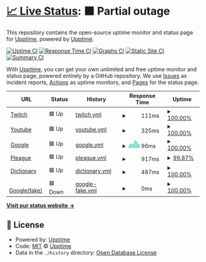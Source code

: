 # [📈 Live Status](https://demo.upptime.js.org): <!--live status--> **🟧 Partial outage**

This repository contains the open-source uptime monitor and status page for [Upptime](https://upptime.js.org), powered by [Upptime](https://github.com/upptime/upptime).

[![Uptime CI](https://github.com/upptime/upptime/workflows/Uptime%20CI/badge.svg)](https://github.com/upptime/upptime/actions?query=workflow%3A%22Uptime+CI%22)
[![Response Time CI](https://github.com/upptime/upptime/workflows/Response%20Time%20CI/badge.svg)](https://github.com/upptime/upptime/actions?query=workflow%3A%22Response+Time+CI%22)
[![Graphs CI](https://github.com/upptime/upptime/workflows/Graphs%20CI/badge.svg)](https://github.com/upptime/upptime/actions?query=workflow%3A%22Graphs+CI%22)
[![Static Site CI](https://github.com/upptime/upptime/workflows/Static%20Site%20CI/badge.svg)](https://github.com/upptime/upptime/actions?query=workflow%3A%22Static+Site+CI%22)
[![Summary CI](https://github.com/upptime/upptime/workflows/Summary%20CI/badge.svg)](https://github.com/upptime/upptime/actions?query=workflow%3A%22Summary+CI%22)

With [Upptime](https://upptime.js.org), you can get your own unlimited and free uptime monitor and status page, powered entirely by a GitHub repository. We use [Issues](https://github.com/upptime/upptime/issues) as incident reports, [Actions](https://github.com/upptime/upptime/actions) as uptime monitors, and [Pages](https://demo.upptime.js.org) for the status page.

<!--start: status pages-->
<!-- This summary is generated by Upptime (https://github.com/upptime/upptime) -->
<!-- Do not edit this manually, your changes will be overwritten -->
<!-- prettier-ignore -->
| URL | Status | History | Response Time | Uptime |
| --- | ------ | ------- | ------------- | ------ |
| <img alt="" src="https://favicons.githubusercontent.com/www.twitch.tv" height="13"> [Twitch](https://www.twitch.tv/) | 🟩 Up | [twitch.yml](https://github.com/JoshuaHsieh0530/Upptime/commits/HEAD/history/twitch.yml) | <details><summary><img alt="Response time graph" src="./graphs/twitch/response-time-week.png" height="20"> 111ms</summary><br><a href="https://demo.upptime.js.org/history/twitch"><img alt="Response time 129" src="https://img.shields.io/endpoint?url=https%3A%2F%2Fraw.githubusercontent.com%2FJoshuaHsieh0530%2FUpptime%2FHEAD%2Fapi%2Ftwitch%2Fresponse-time.json"></a><br><a href="https://demo.upptime.js.org/history/twitch"><img alt="24-hour response time 78" src="https://img.shields.io/endpoint?url=https%3A%2F%2Fraw.githubusercontent.com%2FJoshuaHsieh0530%2FUpptime%2FHEAD%2Fapi%2Ftwitch%2Fresponse-time-day.json"></a><br><a href="https://demo.upptime.js.org/history/twitch"><img alt="7-day response time 111" src="https://img.shields.io/endpoint?url=https%3A%2F%2Fraw.githubusercontent.com%2FJoshuaHsieh0530%2FUpptime%2FHEAD%2Fapi%2Ftwitch%2Fresponse-time-week.json"></a><br><a href="https://demo.upptime.js.org/history/twitch"><img alt="30-day response time 129" src="https://img.shields.io/endpoint?url=https%3A%2F%2Fraw.githubusercontent.com%2FJoshuaHsieh0530%2FUpptime%2FHEAD%2Fapi%2Ftwitch%2Fresponse-time-month.json"></a><br><a href="https://demo.upptime.js.org/history/twitch"><img alt="1-year response time 129" src="https://img.shields.io/endpoint?url=https%3A%2F%2Fraw.githubusercontent.com%2FJoshuaHsieh0530%2FUpptime%2FHEAD%2Fapi%2Ftwitch%2Fresponse-time-year.json"></a></details> | <details><summary><a href="https://demo.upptime.js.org/history/twitch">100.00%</a></summary><a href="https://demo.upptime.js.org/history/twitch"><img alt="All-time uptime 100.00%" src="https://img.shields.io/endpoint?url=https%3A%2F%2Fraw.githubusercontent.com%2FJoshuaHsieh0530%2FUpptime%2FHEAD%2Fapi%2Ftwitch%2Fuptime.json"></a><br><a href="https://demo.upptime.js.org/history/twitch"><img alt="24-hour uptime 100.00%" src="https://img.shields.io/endpoint?url=https%3A%2F%2Fraw.githubusercontent.com%2FJoshuaHsieh0530%2FUpptime%2FHEAD%2Fapi%2Ftwitch%2Fuptime-day.json"></a><br><a href="https://demo.upptime.js.org/history/twitch"><img alt="7-day uptime 100.00%" src="https://img.shields.io/endpoint?url=https%3A%2F%2Fraw.githubusercontent.com%2FJoshuaHsieh0530%2FUpptime%2FHEAD%2Fapi%2Ftwitch%2Fuptime-week.json"></a><br><a href="https://demo.upptime.js.org/history/twitch"><img alt="30-day uptime 100.00%" src="https://img.shields.io/endpoint?url=https%3A%2F%2Fraw.githubusercontent.com%2FJoshuaHsieh0530%2FUpptime%2FHEAD%2Fapi%2Ftwitch%2Fuptime-month.json"></a><br><a href="https://demo.upptime.js.org/history/twitch"><img alt="1-year uptime 100.00%" src="https://img.shields.io/endpoint?url=https%3A%2F%2Fraw.githubusercontent.com%2FJoshuaHsieh0530%2FUpptime%2FHEAD%2Fapi%2Ftwitch%2Fuptime-year.json"></a></details>
| <img alt="" src="https://favicons.githubusercontent.com/www.youtube.com" height="13"> [Youtube](https://www.youtube.com/) | 🟩 Up | [youtube.yml](https://github.com/JoshuaHsieh0530/Upptime/commits/HEAD/history/youtube.yml) | <details><summary><img alt="Response time graph" src="./graphs/youtube/response-time-week.png" height="20"> 325ms</summary><br><a href="https://demo.upptime.js.org/history/youtube"><img alt="Response time 329" src="https://img.shields.io/endpoint?url=https%3A%2F%2Fraw.githubusercontent.com%2FJoshuaHsieh0530%2FUpptime%2FHEAD%2Fapi%2Fyoutube%2Fresponse-time.json"></a><br><a href="https://demo.upptime.js.org/history/youtube"><img alt="24-hour response time 261" src="https://img.shields.io/endpoint?url=https%3A%2F%2Fraw.githubusercontent.com%2FJoshuaHsieh0530%2FUpptime%2FHEAD%2Fapi%2Fyoutube%2Fresponse-time-day.json"></a><br><a href="https://demo.upptime.js.org/history/youtube"><img alt="7-day response time 325" src="https://img.shields.io/endpoint?url=https%3A%2F%2Fraw.githubusercontent.com%2FJoshuaHsieh0530%2FUpptime%2FHEAD%2Fapi%2Fyoutube%2Fresponse-time-week.json"></a><br><a href="https://demo.upptime.js.org/history/youtube"><img alt="30-day response time 329" src="https://img.shields.io/endpoint?url=https%3A%2F%2Fraw.githubusercontent.com%2FJoshuaHsieh0530%2FUpptime%2FHEAD%2Fapi%2Fyoutube%2Fresponse-time-month.json"></a><br><a href="https://demo.upptime.js.org/history/youtube"><img alt="1-year response time 329" src="https://img.shields.io/endpoint?url=https%3A%2F%2Fraw.githubusercontent.com%2FJoshuaHsieh0530%2FUpptime%2FHEAD%2Fapi%2Fyoutube%2Fresponse-time-year.json"></a></details> | <details><summary><a href="https://demo.upptime.js.org/history/youtube">100.00%</a></summary><a href="https://demo.upptime.js.org/history/youtube"><img alt="All-time uptime 100.00%" src="https://img.shields.io/endpoint?url=https%3A%2F%2Fraw.githubusercontent.com%2FJoshuaHsieh0530%2FUpptime%2FHEAD%2Fapi%2Fyoutube%2Fuptime.json"></a><br><a href="https://demo.upptime.js.org/history/youtube"><img alt="24-hour uptime 100.00%" src="https://img.shields.io/endpoint?url=https%3A%2F%2Fraw.githubusercontent.com%2FJoshuaHsieh0530%2FUpptime%2FHEAD%2Fapi%2Fyoutube%2Fuptime-day.json"></a><br><a href="https://demo.upptime.js.org/history/youtube"><img alt="7-day uptime 100.00%" src="https://img.shields.io/endpoint?url=https%3A%2F%2Fraw.githubusercontent.com%2FJoshuaHsieh0530%2FUpptime%2FHEAD%2Fapi%2Fyoutube%2Fuptime-week.json"></a><br><a href="https://demo.upptime.js.org/history/youtube"><img alt="30-day uptime 100.00%" src="https://img.shields.io/endpoint?url=https%3A%2F%2Fraw.githubusercontent.com%2FJoshuaHsieh0530%2FUpptime%2FHEAD%2Fapi%2Fyoutube%2Fuptime-month.json"></a><br><a href="https://demo.upptime.js.org/history/youtube"><img alt="1-year uptime 100.00%" src="https://img.shields.io/endpoint?url=https%3A%2F%2Fraw.githubusercontent.com%2FJoshuaHsieh0530%2FUpptime%2FHEAD%2Fapi%2Fyoutube%2Fuptime-year.json"></a></details>
| <img alt="" src="https://favicons.githubusercontent.com/www.google.com" height="13"> [Google](https://www.google.com/) | 🟩 Up | [google.yml](https://github.com/JoshuaHsieh0530/Upptime/commits/HEAD/history/google.yml) | <details><summary><img alt="Response time graph" src="./graphs/google/response-time-week.png" height="20"> 96ms</summary><br><a href="https://demo.upptime.js.org/history/google"><img alt="Response time 106" src="https://img.shields.io/endpoint?url=https%3A%2F%2Fraw.githubusercontent.com%2FJoshuaHsieh0530%2FUpptime%2FHEAD%2Fapi%2Fgoogle%2Fresponse-time.json"></a><br><a href="https://demo.upptime.js.org/history/google"><img alt="24-hour response time 73" src="https://img.shields.io/endpoint?url=https%3A%2F%2Fraw.githubusercontent.com%2FJoshuaHsieh0530%2FUpptime%2FHEAD%2Fapi%2Fgoogle%2Fresponse-time-day.json"></a><br><a href="https://demo.upptime.js.org/history/google"><img alt="7-day response time 96" src="https://img.shields.io/endpoint?url=https%3A%2F%2Fraw.githubusercontent.com%2FJoshuaHsieh0530%2FUpptime%2FHEAD%2Fapi%2Fgoogle%2Fresponse-time-week.json"></a><br><a href="https://demo.upptime.js.org/history/google"><img alt="30-day response time 106" src="https://img.shields.io/endpoint?url=https%3A%2F%2Fraw.githubusercontent.com%2FJoshuaHsieh0530%2FUpptime%2FHEAD%2Fapi%2Fgoogle%2Fresponse-time-month.json"></a><br><a href="https://demo.upptime.js.org/history/google"><img alt="1-year response time 106" src="https://img.shields.io/endpoint?url=https%3A%2F%2Fraw.githubusercontent.com%2FJoshuaHsieh0530%2FUpptime%2FHEAD%2Fapi%2Fgoogle%2Fresponse-time-year.json"></a></details> | <details><summary><a href="https://demo.upptime.js.org/history/google">100.00%</a></summary><a href="https://demo.upptime.js.org/history/google"><img alt="All-time uptime 100.00%" src="https://img.shields.io/endpoint?url=https%3A%2F%2Fraw.githubusercontent.com%2FJoshuaHsieh0530%2FUpptime%2FHEAD%2Fapi%2Fgoogle%2Fuptime.json"></a><br><a href="https://demo.upptime.js.org/history/google"><img alt="24-hour uptime 100.00%" src="https://img.shields.io/endpoint?url=https%3A%2F%2Fraw.githubusercontent.com%2FJoshuaHsieh0530%2FUpptime%2FHEAD%2Fapi%2Fgoogle%2Fuptime-day.json"></a><br><a href="https://demo.upptime.js.org/history/google"><img alt="7-day uptime 100.00%" src="https://img.shields.io/endpoint?url=https%3A%2F%2Fraw.githubusercontent.com%2FJoshuaHsieh0530%2FUpptime%2FHEAD%2Fapi%2Fgoogle%2Fuptime-week.json"></a><br><a href="https://demo.upptime.js.org/history/google"><img alt="30-day uptime 100.00%" src="https://img.shields.io/endpoint?url=https%3A%2F%2Fraw.githubusercontent.com%2FJoshuaHsieh0530%2FUpptime%2FHEAD%2Fapi%2Fgoogle%2Fuptime-month.json"></a><br><a href="https://demo.upptime.js.org/history/google"><img alt="1-year uptime 100.00%" src="https://img.shields.io/endpoint?url=https%3A%2F%2Fraw.githubusercontent.com%2FJoshuaHsieh0530%2FUpptime%2FHEAD%2Fapi%2Fgoogle%2Fuptime-year.json"></a></details>
| <img alt="" src="https://favicons.githubusercontent.com/pleagueofficial.com" height="13"> [Pleague](https://pleagueofficial.com/) | 🟩 Up | [pleague.yml](https://github.com/JoshuaHsieh0530/Upptime/commits/HEAD/history/pleague.yml) | <details><summary><img alt="Response time graph" src="./graphs/pleague/response-time-week.png" height="20"> 917ms</summary><br><a href="https://demo.upptime.js.org/history/pleague"><img alt="Response time 939" src="https://img.shields.io/endpoint?url=https%3A%2F%2Fraw.githubusercontent.com%2FJoshuaHsieh0530%2FUpptime%2FHEAD%2Fapi%2Fpleague%2Fresponse-time.json"></a><br><a href="https://demo.upptime.js.org/history/pleague"><img alt="24-hour response time 764" src="https://img.shields.io/endpoint?url=https%3A%2F%2Fraw.githubusercontent.com%2FJoshuaHsieh0530%2FUpptime%2FHEAD%2Fapi%2Fpleague%2Fresponse-time-day.json"></a><br><a href="https://demo.upptime.js.org/history/pleague"><img alt="7-day response time 917" src="https://img.shields.io/endpoint?url=https%3A%2F%2Fraw.githubusercontent.com%2FJoshuaHsieh0530%2FUpptime%2FHEAD%2Fapi%2Fpleague%2Fresponse-time-week.json"></a><br><a href="https://demo.upptime.js.org/history/pleague"><img alt="30-day response time 939" src="https://img.shields.io/endpoint?url=https%3A%2F%2Fraw.githubusercontent.com%2FJoshuaHsieh0530%2FUpptime%2FHEAD%2Fapi%2Fpleague%2Fresponse-time-month.json"></a><br><a href="https://demo.upptime.js.org/history/pleague"><img alt="1-year response time 939" src="https://img.shields.io/endpoint?url=https%3A%2F%2Fraw.githubusercontent.com%2FJoshuaHsieh0530%2FUpptime%2FHEAD%2Fapi%2Fpleague%2Fresponse-time-year.json"></a></details> | <details><summary><a href="https://demo.upptime.js.org/history/pleague">99.87%</a></summary><a href="https://demo.upptime.js.org/history/pleague"><img alt="All-time uptime 99.91%" src="https://img.shields.io/endpoint?url=https%3A%2F%2Fraw.githubusercontent.com%2FJoshuaHsieh0530%2FUpptime%2FHEAD%2Fapi%2Fpleague%2Fuptime.json"></a><br><a href="https://demo.upptime.js.org/history/pleague"><img alt="24-hour uptime 99.09%" src="https://img.shields.io/endpoint?url=https%3A%2F%2Fraw.githubusercontent.com%2FJoshuaHsieh0530%2FUpptime%2FHEAD%2Fapi%2Fpleague%2Fuptime-day.json"></a><br><a href="https://demo.upptime.js.org/history/pleague"><img alt="7-day uptime 99.87%" src="https://img.shields.io/endpoint?url=https%3A%2F%2Fraw.githubusercontent.com%2FJoshuaHsieh0530%2FUpptime%2FHEAD%2Fapi%2Fpleague%2Fuptime-week.json"></a><br><a href="https://demo.upptime.js.org/history/pleague"><img alt="30-day uptime 99.91%" src="https://img.shields.io/endpoint?url=https%3A%2F%2Fraw.githubusercontent.com%2FJoshuaHsieh0530%2FUpptime%2FHEAD%2Fapi%2Fpleague%2Fuptime-month.json"></a><br><a href="https://demo.upptime.js.org/history/pleague"><img alt="1-year uptime 99.91%" src="https://img.shields.io/endpoint?url=https%3A%2F%2Fraw.githubusercontent.com%2FJoshuaHsieh0530%2FUpptime%2FHEAD%2Fapi%2Fpleague%2Fuptime-year.json"></a></details>
| <img alt="" src="https://favicons.githubusercontent.com/dictionary.cambridge.org" height="13"> [Dictionary](https://dictionary.cambridge.org/zht/) | 🟩 Up | [dictionary.yml](https://github.com/JoshuaHsieh0530/Upptime/commits/HEAD/history/dictionary.yml) | <details><summary><img alt="Response time graph" src="./graphs/dictionary/response-time-week.png" height="20"> 487ms</summary><br><a href="https://demo.upptime.js.org/history/dictionary"><img alt="Response time 543" src="https://img.shields.io/endpoint?url=https%3A%2F%2Fraw.githubusercontent.com%2FJoshuaHsieh0530%2FUpptime%2FHEAD%2Fapi%2Fdictionary%2Fresponse-time.json"></a><br><a href="https://demo.upptime.js.org/history/dictionary"><img alt="24-hour response time 447" src="https://img.shields.io/endpoint?url=https%3A%2F%2Fraw.githubusercontent.com%2FJoshuaHsieh0530%2FUpptime%2FHEAD%2Fapi%2Fdictionary%2Fresponse-time-day.json"></a><br><a href="https://demo.upptime.js.org/history/dictionary"><img alt="7-day response time 487" src="https://img.shields.io/endpoint?url=https%3A%2F%2Fraw.githubusercontent.com%2FJoshuaHsieh0530%2FUpptime%2FHEAD%2Fapi%2Fdictionary%2Fresponse-time-week.json"></a><br><a href="https://demo.upptime.js.org/history/dictionary"><img alt="30-day response time 543" src="https://img.shields.io/endpoint?url=https%3A%2F%2Fraw.githubusercontent.com%2FJoshuaHsieh0530%2FUpptime%2FHEAD%2Fapi%2Fdictionary%2Fresponse-time-month.json"></a><br><a href="https://demo.upptime.js.org/history/dictionary"><img alt="1-year response time 543" src="https://img.shields.io/endpoint?url=https%3A%2F%2Fraw.githubusercontent.com%2FJoshuaHsieh0530%2FUpptime%2FHEAD%2Fapi%2Fdictionary%2Fresponse-time-year.json"></a></details> | <details><summary><a href="https://demo.upptime.js.org/history/dictionary">100.00%</a></summary><a href="https://demo.upptime.js.org/history/dictionary"><img alt="All-time uptime 100.00%" src="https://img.shields.io/endpoint?url=https%3A%2F%2Fraw.githubusercontent.com%2FJoshuaHsieh0530%2FUpptime%2FHEAD%2Fapi%2Fdictionary%2Fuptime.json"></a><br><a href="https://demo.upptime.js.org/history/dictionary"><img alt="24-hour uptime 100.00%" src="https://img.shields.io/endpoint?url=https%3A%2F%2Fraw.githubusercontent.com%2FJoshuaHsieh0530%2FUpptime%2FHEAD%2Fapi%2Fdictionary%2Fuptime-day.json"></a><br><a href="https://demo.upptime.js.org/history/dictionary"><img alt="7-day uptime 100.00%" src="https://img.shields.io/endpoint?url=https%3A%2F%2Fraw.githubusercontent.com%2FJoshuaHsieh0530%2FUpptime%2FHEAD%2Fapi%2Fdictionary%2Fuptime-week.json"></a><br><a href="https://demo.upptime.js.org/history/dictionary"><img alt="30-day uptime 100.00%" src="https://img.shields.io/endpoint?url=https%3A%2F%2Fraw.githubusercontent.com%2FJoshuaHsieh0530%2FUpptime%2FHEAD%2Fapi%2Fdictionary%2Fuptime-month.json"></a><br><a href="https://demo.upptime.js.org/history/dictionary"><img alt="1-year uptime 100.00%" src="https://img.shields.io/endpoint?url=https%3A%2F%2Fraw.githubusercontent.com%2FJoshuaHsieh0530%2FUpptime%2FHEAD%2Fapi%2Fdictionary%2Fuptime-year.json"></a></details>
| <img alt="" src="https://favicons.githubusercontent.com/www.googlehaha.com" height="13"> [Google(fake)](https://www.googlehaha.com/) | 🟥 Down | [google-fake.yml](https://github.com/JoshuaHsieh0530/Upptime/commits/HEAD/history/google-fake.yml) | <details><summary><img alt="Response time graph" src="./graphs/google-fake/response-time-week.png" height="20"> 0ms</summary><br><a href="https://demo.upptime.js.org/history/google-fake"><img alt="Response time 0" src="https://img.shields.io/endpoint?url=https%3A%2F%2Fraw.githubusercontent.com%2FJoshuaHsieh0530%2FUpptime%2FHEAD%2Fapi%2Fgoogle-fake%2Fresponse-time.json"></a><br><a href="https://demo.upptime.js.org/history/google-fake"><img alt="24-hour response time 0" src="https://img.shields.io/endpoint?url=https%3A%2F%2Fraw.githubusercontent.com%2FJoshuaHsieh0530%2FUpptime%2FHEAD%2Fapi%2Fgoogle-fake%2Fresponse-time-day.json"></a><br><a href="https://demo.upptime.js.org/history/google-fake"><img alt="7-day response time 0" src="https://img.shields.io/endpoint?url=https%3A%2F%2Fraw.githubusercontent.com%2FJoshuaHsieh0530%2FUpptime%2FHEAD%2Fapi%2Fgoogle-fake%2Fresponse-time-week.json"></a><br><a href="https://demo.upptime.js.org/history/google-fake"><img alt="30-day response time 0" src="https://img.shields.io/endpoint?url=https%3A%2F%2Fraw.githubusercontent.com%2FJoshuaHsieh0530%2FUpptime%2FHEAD%2Fapi%2Fgoogle-fake%2Fresponse-time-month.json"></a><br><a href="https://demo.upptime.js.org/history/google-fake"><img alt="1-year response time 0" src="https://img.shields.io/endpoint?url=https%3A%2F%2Fraw.githubusercontent.com%2FJoshuaHsieh0530%2FUpptime%2FHEAD%2Fapi%2Fgoogle-fake%2Fresponse-time-year.json"></a></details> | <details><summary><a href="https://demo.upptime.js.org/history/google-fake">100.00%</a></summary><a href="https://demo.upptime.js.org/history/google-fake"><img alt="All-time uptime 100.00%" src="https://img.shields.io/endpoint?url=https%3A%2F%2Fraw.githubusercontent.com%2FJoshuaHsieh0530%2FUpptime%2FHEAD%2Fapi%2Fgoogle-fake%2Fuptime.json"></a><br><a href="https://demo.upptime.js.org/history/google-fake"><img alt="24-hour uptime 100.00%" src="https://img.shields.io/endpoint?url=https%3A%2F%2Fraw.githubusercontent.com%2FJoshuaHsieh0530%2FUpptime%2FHEAD%2Fapi%2Fgoogle-fake%2Fuptime-day.json"></a><br><a href="https://demo.upptime.js.org/history/google-fake"><img alt="7-day uptime 100.00%" src="https://img.shields.io/endpoint?url=https%3A%2F%2Fraw.githubusercontent.com%2FJoshuaHsieh0530%2FUpptime%2FHEAD%2Fapi%2Fgoogle-fake%2Fuptime-week.json"></a><br><a href="https://demo.upptime.js.org/history/google-fake"><img alt="30-day uptime 100.00%" src="https://img.shields.io/endpoint?url=https%3A%2F%2Fraw.githubusercontent.com%2FJoshuaHsieh0530%2FUpptime%2FHEAD%2Fapi%2Fgoogle-fake%2Fuptime-month.json"></a><br><a href="https://demo.upptime.js.org/history/google-fake"><img alt="1-year uptime 100.00%" src="https://img.shields.io/endpoint?url=https%3A%2F%2Fraw.githubusercontent.com%2FJoshuaHsieh0530%2FUpptime%2FHEAD%2Fapi%2Fgoogle-fake%2Fuptime-year.json"></a></details>

<!--end: status pages-->

[**Visit our status website →**](https://demo.upptime.js.org)

## 📄 License

- Powered by: [Upptime](https://github.com/upptime/upptime)
- Code: [MIT](./LICENSE) © [Upptime](https://upptime.js.org)
- Data in the `./history` directory: [Open Database License](https://opendatacommons.org/licenses/odbl/1-0/)

